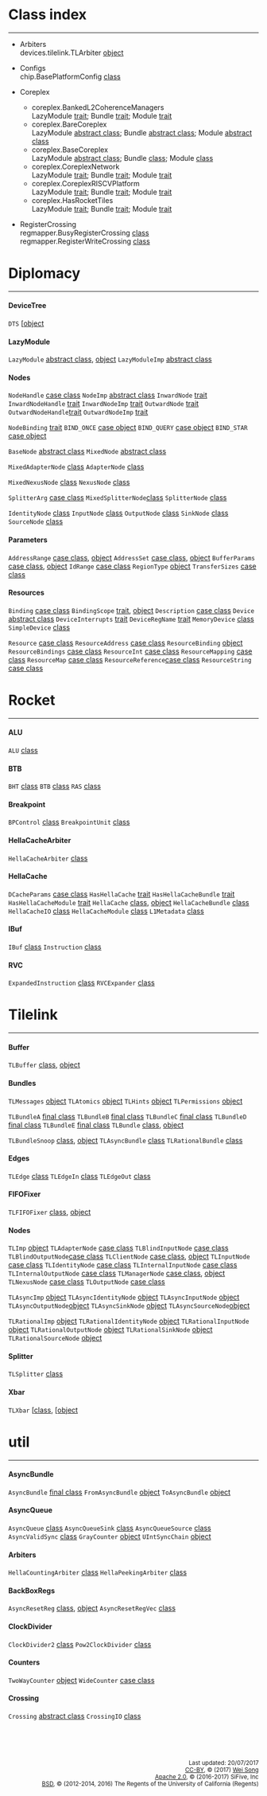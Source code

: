Class index
========================
***************************

+ Arbiters<br>
  devices.tilelink.TLArbiter [object](../devices/tilelink/Arbiter.md#object-tlarbiter)<br>

+ Configs<br>
  chip.BasePlatformConfig [class](../chip/Configs.md#class-baseplatformconfig)

+ Coreplex
  + coreplex.BankedL2CoherenceManagers<br>
    LazyModule [trait](../coreplex/CoreplexNetwork.md#bankedl2coherencemanagers);
    Bundle [trait](../coreplex/CoreplexNetwork.md#bankedl2coherencemanagersbundle);
    Module [trait](../coreplex/CoreplexNetwork.md#bankedl2coherencemanagersmodule)<br>
  + coreplex.BareCoreplex<br>
    LazyModule [abstract class](../coreplex/BaseCoreplex.md#barecoreplex);
    Bundle [abstract class](../coreplex/BaseCoreplex.md#barecoreplex);
    Module [abstract class](../coreplex/BaseCoreplex.md#barecoreplex)<br>
  + coreplex.BaseCoreplex<br>
    LazyModule [abstract class](../coreplex/BaseCoreplex.md#basecoreplex);
    Bundle [class](../coreplex/BaseCoreplex.md#basecoreplex);
    Module [class](../coreplex/BaseCoreplex.md#basecoreplex)<br>
  + coreplex.CoreplexNetwork<br>
    LazyModule [trait](../coreplex/CoreplexNetwork.md#coreplexnetwork);
    Bundle [trait](../coreplex/CoreplexNetwork.md#coreplexnetworkbundle);
    Module [trait](../coreplex/CoreplexNetwork.md#coreplexnetworkmodule)<br>
  + coreplex.CoreplexRISCVPlatform<br>
    LazyModule [trait](../coreplex/RISCVPlatform.md#coreplexriscvplatform);
    Bundle [trait](../coreplex/RISCVPlatform.md#coreplexriscvplatformbundle);
    Module [trait](../coreplex/RISCVPlatform.md#coreplexriscvplatformmodule)<br>
  + coreplex.HasRocketTiles<br>
    LazyModule [trait](../coreplex/RocketTiles.md#hasrockettiles);
    Bundle [trait](../coreplex/RocketTiles.md#hasrockettilesbundle);
    Module [trait](../coreplex/RocketTiles.md#hasrockettilesmodule)<br>

+ RegisterCrossing<br>
  regmapper.BusyRegisterCrossing [class](../regmapper/RegisterCrossing.md#class-busyregistercrossing)<br>
  regmapper.RegisterWriteCrossing [class](../regmapper/RegisterCrossing.md#class-registerwritecrossing)

# Diplomacy
***************************

#### DeviceTree
`DTS`              [[object](       ../diplomacy/DeviceTree.md#object-dts                )

#### LazyModule
`LazyModule`       [abstract class](../diplomacy/LazyModule/abstract-class-lazymodule    ),
                   [object](        ../diplomacy/LazyModule/object-lazymodule            )
`LazyModuleImp`    [abstract class](../diplomacy/LazyModule/abstract-class-lazymoduleimp )

#### Nodes
`NodeHandle`       [case class](    ../diplomacy/Nodes.md#case-class-nodehandle          )
`NodeImp`          [abstract class](../diplomacy/Nodes.md#abstract-class-nodeimp         )
`InwardNode`       [trait](         ../diplomacy/Nodes.md#trait-inwardnode               )
`InwardNodeHandle` [trait](         ../diplomacy/Nodes.md#trait-inwardnodehandle         )
`InwardNodeImp`    [trait](         ../diplomacy/Nodes.md#trait-inwardnodeimp            )
`OutwardNode`      [trait](         ../diplomacy/Nodes.md#trait-outwardnode              )
`OutwardNodeHandle`[trait](         ../diplomacy/Nodes.md#trait-outwardnodehandle        )
`OutwardNodeImp`   [trait](         ../diplomacy/Nodes.md#trait-outwardnodeimp           )

`NodeBinding`      [trait](         ../diplomacy/Nodes.md#trait-nodebinding              )
`BIND_ONCE`        [case object](   ../diplomacy/Nodes.md#trait-nodebinding              )
`BIND_QUERY`       [case object](   ../diplomacy/Nodes.md#trait-nodebinding              )
`BIND_STAR`        [case object](   ../diplomacy/Nodes.md#trait-nodebinding              )

`BaseNode`         [abstract class](../diplomacy/Nodes.md#abstract-class-basenode        )
`MixedNode`        [abstract class](../diplomacy/Nodes.md#abstract-class-mixednode       )

`MixedAdapterNode` [class](         ../diplomacy/Nodes.md#class-mixedadapternode         )
`AdapterNode`      [class](         ../diplomacy/Nodes.md#class-adapternode              )

`MixedNexusNode`   [class](         ../diplomacy/Nodes.md#class-mixednexusnode           )
`NexusNode`        [class](         ../diplomacy/Nodes.md#class-nexusnode                )

`SplitterArg`      [case class](    ../diplomacy/Nodes.md#case-class-splitterarg         )
`MixedSplitterNode`[class](         ../diplomacy/Nodes.md#class-mixedsplitternode        )
`SplitterNode`     [class](         ../diplomacy/Nodes.md#class-splitternode             )

`IdentityNode`     [class](         ../diplomacy/Nodes.md#class-identitynode             )
`InputNode`        [class](         ../diplomacy/Nodes.md#class-inputnode                )
`OutputNode`       [class](         ../diplomacy/Nodes.md#class-outputnode               )
`SinkNode`         [class](         ../diplomacy/Nodes.md#class-sinknode                 )
`SourceNode`       [class](         ../diplomacy/Nodes.md#class-sourcenode               )

#### Parameters

`AddressRange`     [case class](    ../diplomacy/Parameters.md#case-class-addressrange   ),
                   [object](        ../diplomacy/Parameters.md#object-addressrange       )
`AddressSet`       [case class](    ../diplomacy/Parameters.md#case-class-addressset     ),
                   [object](        ../diplomacy/Parameters.md#object-addressset         )
`BufferParams`     [case class](    ../diplomacy/Parameters.md#case-class-bufferparams   ),
                   [object](        ../diplomacy/Parameters.md#object-bufferparams       )
`IdRange`          [case class](    ../diplomacy/Parameters.md#case-class-idrange        )
`RegionType`       [object](        ../diplomacy/Parameters.md#object-regiontype         )
`TransferSizes`    [case class](    ../diplomacy/Parameters.md#case-class-transfersizes  )

#### Resources
`Binding`          [case class](    ../diplomacy/Resources.md#case-class-binding          )
`BindingScope`     [trait](         ../diplomacy/Resources.md#trait-bindingscope          ),
                   [object](        ../diplomacy/Resources.md#object-bindingscope         )
`Description`      [case class](    ../diplomacy/Resources.md#case-class-description      )
`Device`           [abstract class](../diplomacy/Resources.md#abstract-class-device       )
`DeviceInterrupts` [trait](         ../diplomacy/Resources.md#trait-deviceinterrupts      )
`DeviceRegName`    [trait](         ../diplomacy/Resources.md#trait-deviceregname         )
`MemoryDevice`     [class](         ../diplomacy/Resources.md#class-memorydevice          )
`SimpleDevice`     [class](         ../diplomacy/Resources.md#class-simpledevice          )

`Resource`         [case class](    ../diplomacy/Resources.md#case-class-resource         )
`ResourceAddress`  [case class](    ../diplomacy/Resources.md#case-class-resourceaddress  )
`ResourceBinding`  [object](        ../diplomacy/Resources.md#object-resourcebindings     )
`ResourceBindings` [case class](    ../diplomacy/Resources.md#case-class-resourcebindings )
`ResourceInt`      [case class](    ../diplomacy/Resources.md#case-class-resourceint      )
`ResourceMapping`  [case class](    ../diplomacy/Resources.md#case-class-resourcemapping  )
`ResourceMap`      [case class](    ../diplomacy/Resources.md#case-class-resourcemap      )
`ResourceReference`[case class](    ../diplomacy/Resources.md#case-class-resourcereference)
`ResourceString`   [case class](    ../diplomacy/Resources.md#case-class-resourcestring   )


# Rocket
***************************

#### ALU
`ALU`              [class](         ../rocket/ALU.md#class-alu                          )

#### BTB
`BHT`              [class](         ../rocket/BTB.md#class-bht                          )
`BTB`              [class](         ../rocket/BTB.md#class-btb                          )
`RAS`              [class](         ../rocket/BTB.md#class-ras                          )

#### Breakpoint
`BPControl`        [class](         ../rocket/Breakpoint.md#class-bpcontrol             )
`BreakpointUnit`   [class](         ../rocket/Breakpoint.md#class-breakpointunit        )

#### HellaCacheArbiter
`HellaCacheArbiter` [class](        ../rocket/HellaCacheArbiter.md#class-hellacachearbiter)

#### HellaCache
`DCacheParams`     [case class](    ../rocket/HellaCache.md#case-class-dcacheparams     )
`HasHellaCache`    [trait](         ../rocket/HellaCache.md#trait-hashellacache         )
`HasHellaCacheBundle` [trait](      ../rocket/HellaCache.md#trait-hashellacachebundle   )
`HasHellaCacheModule` [trait](      ../rocket/HellaCache.md#trait-hashellacachemodule   )
`HellaCache`       [class](         ../rocket/HellaCache.md#class-hellacache            ),
                   [object](        ../rocket/HellaCache.md#object-hellacache           )
`HellaCacheBundle` [class](         ../rocket/HellaCache.md#class-hellacachebundle      )
`HellaCacheIO`     [class](         ../rocket/HellaCache.md#class-hellacacheio          )
`HellaCacheModule` [class](         ../rocket/HellaCache.md#class-hellacachemodule      )
`L1Metadata`       [class](         ../rocket/HellaCache.md#class-l1metadata            )

#### IBuf
`IBuf`             [class](         ../rocket/IBuf.md#class-ibuf                        )
`Instruction`      [class](         ../rocket/IBuf.md#class-instruction                 )

#### RVC
`ExpandedInstruction` [class](      ../rocket/RVC.md#class-expandedinstruction          )
`RVCExpander`      [class](         ../rocket/RVC.md#class-rvcexpander                  )

# Tilelink
***************************

#### Buffer
`TLBuffer`         [class](         ../tilelink/Buffer.md#class-tlbuffer                ),
                   [object](        ../tilelink/Buffer.md#object-tlbuffer               )

#### Bundles
`TLMessages`       [object](        ../tilelink/Bundles.md#object-tlmessages            )
`TLAtomics`        [object](        ../tilelink/Bundles.md#object-tlatomics             )
`TLHints`          [object](        ../tilelink/Bundles.md#object-tlhints               )
`TLPermissions`    [object](        ../tilelink/Bundles.md#object-tlpermissions         )

`TLBundleA`        [final class](   ../tilelink/Bundles.md#final-class-tlbundleabcde    )
`TLBundleB`        [final class](   ../tilelink/Bundles.md#final-class-tlbundleabcde    )
`TLBundleC`        [final class](   ../tilelink/Bundles.md#final-class-tlbundleabcde    )
`TLBundleD`        [final class](   ../tilelink/Bundles.md#final-class-tlbundleabcde    )
`TLBundleE`        [final class](   ../tilelink/Bundles.md#final-class-tlbundleabcde    )
`TLBundle`         [class](         ../tilelink/Bundles.md#class-tlbundle               ),
                   [object](        ../tilelink/Bundles.md#object-tlbundle              )

`TLBundleSnoop`    [class](         ../tilelink/Bundles.md#class-tlbundlesnoop          ),
                   [object](        ../tilelink/Bundles.md#object-tlbundlesnoop         )
`TLAsyncBundle`    [class](         ../tilelink/Bundles.md#class-tlasyncbundle          )
`TLRationalBundle` [class](         ../tilelink/Bundles.md#class-tlrationalbundle       )

#### Edges
`TLEdge`           [class](         ../tilelink/Edges.md#class-tledge                   )
`TLEdgeIn`         [class](         ../tilelink/Edges.md#class-tledgein                 )
`TLEdgeOut`        [class](         ../tilelink/Edges.md#class-tledgeout                )

#### FIFOFixer
`TLFIFOFixer`      [class](         ../tilelink/FIFOFixer.md#class-tlfifofixer          ),
                   [object](        ../tilelink/FIFOFixer.md#object-tlfifofixer         )

#### Nodes
`TLImp`            [object](        ../tilelink/Nodes.md#object-tlimp                   )
`TLAdapterNode`    [case class](    ../tilelink/Nodes.md#tilelink-extension-of-basic-nodes)
`TLBlindInputNode` [case class](    ../tilelink/Nodes.md#tilelink-extension-of-basic-nodes)
`TLBlindOutputNode`[case class](    ../tilelink/Nodes.md#tilelink-extension-of-basic-nodes)
`TLClientNode`     [case class](    ../tilelink/Nodes.md#tilelink-extension-of-basic-nodes),
                   [object](        ../tilelink/Nodes.md#tilelink-extension-of-basic-nodes)
`TLInputNode`      [case class](    ../tilelink/Nodes.md#tilelink-extension-of-basic-nodes)
`TLIdentityNode`   [case class](    ../tilelink/Nodes.md#tilelink-extension-of-basic-nodes)
`TLInternalInputNode` [case class]( ../tilelink/Nodes.md#tilelink-extension-of-basic-nodes)
`TLInternalOutputNode` [case class](../tilelink/Nodes.md#tilelink-extension-of-basic-nodes)
`TLManagerNode`    [case class](    ../tilelink/Nodes.md#tilelink-extension-of-basic-nodes),
                   [object](        ../tilelink/Nodes.md#tilelink-extension-of-basic-nodes)
`TLNexusNode`      [case class](    ../tilelink/Nodes.md#tilelink-extension-of-basic-nodes)
`TLOutputNode`     [case class](    ../tilelink/Nodes.md#tilelink-extension-of-basic-nodes)

`TLAsyncImp`       [object](        ../tilelink/Nodes.md#object-tlasyncimp              )
`TLAsyncIdentityNode` [object](     ../tilelink/Nodes.md#object-asynchronous-tilelink-extension-of-basic-nodes)
`TLAsyncInputNode` [object](        ../tilelink/Nodes.md#object-asynchronous-tilelink-extension-of-basic-nodes)
`TLAsyncOutputNode`[object](        ../tilelink/Nodes.md#object-asynchronous-tilelink-extension-of-basic-nodes)
`TLAsyncSinkNode`  [object](        ../tilelink/Nodes.md#object-asynchronous-tilelink-extension-of-basic-nodes)
`TLAsyncSourceNode`[object](        ../tilelink/Nodes.md#object-asynchronous-tilelink-extension-of-basic-nodes)

`TLRationalImp`    [object](        ../tilelink/Nodes.md#object-tlrationalimp           )
`TLRationalIdentityNode` [object](  ../tilelink/Nodes.md#object-rational-tilelink-extension-of-basic-nodes)
`TLRationalInputNode` [object](     ../tilelink/Nodes.md#object-rational-tilelink-extension-of-basic-nodes)
`TLRationalOutputNode` [object](    ../tilelink/Nodes.md#object-rational-tilelink-extension-of-basic-nodes)
`TLRationalSinkNode` [object](      ../tilelink/Nodes.md#object-rational-tilelink-extension-of-basic-nodes)
`TLRationalSourceNode` [object](    ../tilelink/Nodes.md#object-rational-tilelink-extension-of-basic-nodes)

#### Splitter
`TLSplitter`       [class](         ../tilelink/Splitter.md#class-tlsplitter             )

#### Xbar
`TLXbar`           [[class](        ../tilelink/Xbar.md#class-tlxbar                     ),
                   [[object](       ../tilelink/Xbar.md#object-tlxbar                    )

# util
***************************

#### AsyncBundle
`AsyncBundle`      [final class](   ../util/AsyncBundle.md#final-class-asyncbundle       )
`FromAsyncBundle`  [object](        ../util/AsyncBundle.md#object-fromasyncbundle        )
`ToAsyncBundle`    [object](        ../util/AsyncBundle.md#object-toasyncbundle          )

#### AsyncQueue
`AsyncQueue`       [class](         ../util/AsyncQueue.md#class-asyncqueue               )
`AsyncQueueSink`   [class](         ../util/AsyncQueue.md#class-asyncqueuesink           )
`AsyncQueueSource` [class](         ../util/AsyncQueue.md#class-asyncqueuesource         )
`AsyncValidSync`   [class](         ../util/AsyncQueue.md#class-asyncvalidsync           )
`GrayCounter`      [object](        ../util/AsyncQueue.md#object-graycounter             )
`UIntSyncChain`    [object](        ../util/AsyncQueue.md#object-uintsyncchain           )


#### Arbiters
`HellaCountingArbiter` [class](     ../util/Arbiters.md#class-hellacountingarbiter       )
`HellaPeekingArbiter` [class](      ../util/Arbiters.md#class-hellapeekingarbiter        )

#### BackBoxRegs
`AsyncResetReg`    [class](         ../util/BackBoxRegs.md#class-asyncresetreg           ),
                   [object](        ../util/BackBoxRegs.md#object-asyncresetreg          )
`AsyncResetRegVec` [class](         ../util/BackBoxRegs.md#class-asyncresetregvec        )

#### ClockDivider
`ClockDivider2`    [class](         ../util/ClockDivider.md#class-clockdivider2          )
`Pow2ClockDivider` [class](         ../util/ClockDivider.md#class-pow2clockdivider2      )

#### Counters
`TwoWayCounter`    [object](        ../util/Counters.md#object-twowaycounter             )
`WideCounter`      [case class](    ../util/Counters.md#case-class-widecounter           )

#### Crossing
`Crossing`         [abstract class](../util/Crossing.md#abstract-class-crossing          )
`CrossingIO`       [class](         ../util/Crossing.md#class-crossingio                 )


<br><br><br><p align="right">
<sub>
Last updated: 20/07/2017<br>
[CC-BY](https://creativecommons.org/licenses/by/3.0/), &copy; (2017) [Wei Song](mailto:wsong83@gmail.com)<br>
[Apache 2.0](https://github.com/freechipsproject/rocket-chip/blob/master/LICENSE.SiFive), &copy; (2016-2017) SiFive, Inc<br>
[BSD](https://github.com/freechipsproject/rocket-chip/blob/master/LICENSE.Berkeley), &copy; (2012-2014, 2016) The Regents of the University of California (Regents)
</sub>
</p>
